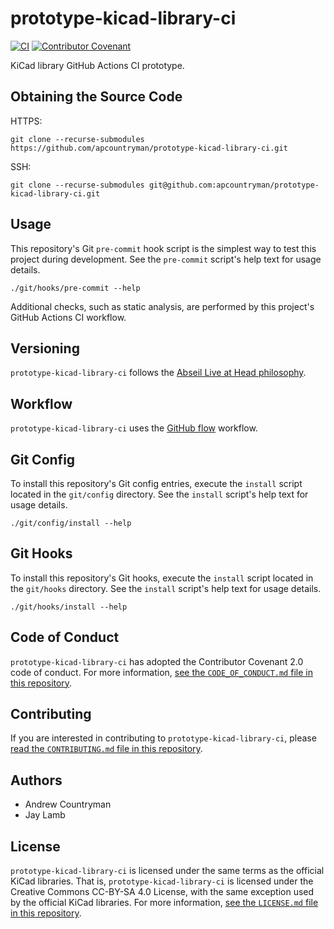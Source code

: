 # prototype-kicad-library-ci
[![CI](https://github.com/apcountryman/prototype-kicad-library-ci/actions/workflows/ci.yml/badge.svg)](https://github.com/apcountryman/prototype-kicad-library-ci/actions/workflows/ci.yml)
[![Contributor Covenant](https://img.shields.io/badge/Contributor%20Covenant-2.0-4baaaa.svg)](CODE_OF_CONDUCT.md)

KiCad library GitHub Actions CI prototype.

## Obtaining the Source Code
HTTPS:
```shell
git clone --recurse-submodules https://github.com/apcountryman/prototype-kicad-library-ci.git
```
SSH:
```shell
git clone --recurse-submodules git@github.com:apcountryman/prototype-kicad-library-ci.git
```

## Usage
This repository's Git `pre-commit` hook script is the simplest way to test this project
during development.
See the `pre-commit` script's help text for usage details.
```shell
./git/hooks/pre-commit --help
```

Additional checks, such as static analysis, are performed by this project's GitHub Actions
CI workflow.

## Versioning
`prototype-kicad-library-ci` follows the [Abseil Live at Head
philosophy](https://abseil.io/about/philosophy).

## Workflow
`prototype-kicad-library-ci` uses the [GitHub
flow](https://guides.github.com/introduction/flow/) workflow.

## Git Config
To install this repository's Git config entries, execute the `install` script located in the
`git/config` directory.
See the `install` script's help text for usage details.
```shell
./git/config/install --help
```

## Git Hooks
To install this repository's Git hooks, execute the `install` script located in the
`git/hooks` directory.
See the `install` script's help text for usage details.
```shell
./git/hooks/install --help
```

## Code of Conduct
`prototype-kicad-library-ci` has adopted the Contributor Covenant 2.0 code of conduct.
For more information, [see the `CODE_OF_CONDUCT.md` file in this
repository](CODE_OF_CONDUCT.md).

## Contributing
If you are interested in contributing to `prototype-kicad-library-ci`, please [read the
`CONTRIBUTING.md` file in this repository](CONTRIBUTING.md).

## Authors
- Andrew Countryman
- Jay Lamb

## License
`prototype-kicad-library-ci` is licensed under the same terms as the official KiCad
libraries.
That is, `prototype-kicad-library-ci` is licensed under the Creative Commons CC-BY-SA 4.0
License, with the same exception used by the official KiCad libraries.
For more information, [see the `LICENSE.md` file in this repository](LICENSE.md).
